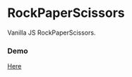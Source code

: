 # RockPaperScissors
Vanilla JS RockPaperScissors. 

### Demo

[Here](https://liliancai.github.io/RockPaperScissors/)
